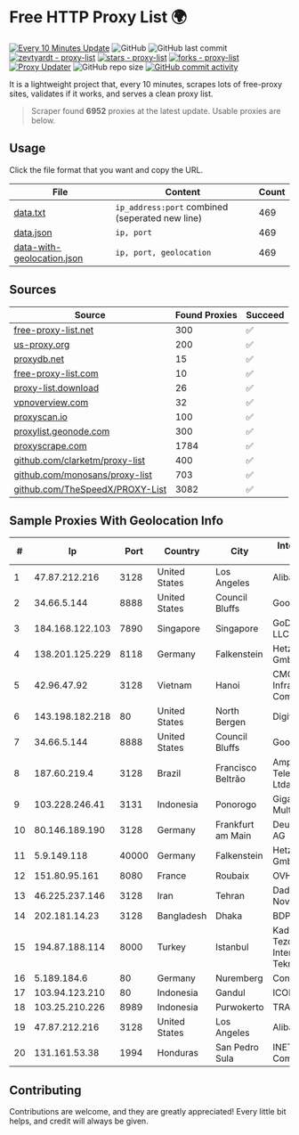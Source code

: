 
# Free HTTP Proxy List 🌍

[![Every 10 Minutes Update](https://github.com/mertguvencli/http-proxy-list/actions/workflows/main.yml/badge.svg?branch=main)](https://github.com/mertguvencli/http-proxy-list/actions/workflows/main.yml)
![GitHub](https://img.shields.io/github/license/mertguvencli/http-proxy-list)
![GitHub last commit](https://img.shields.io/github/last-commit/mertguvencli/http-proxy-list)
[![zevtyardt - proxy-list](https://img.shields.io/static/v1?label=zevtyardt&message=proxy-list&color=blue&logo=github)](https://github.com/zevtyardt/proxy-list "Go to GitHub repo")
[![stars - proxy-list](https://img.shields.io/github/stars/zevtyardt/proxy-list?style=social)](https://github.com/zevtyardt/proxy-list)
[![forks - proxy-list](https://img.shields.io/github/forks/zevtyardt/proxy-list?style=social)](https://github.com/zevtyardt/proxy-list)
[![Proxy Updater](https://github.com/zevtyardt/proxy-list/workflows/Proxy%20Updater/badge.svg)](https://github.com/zevtyardt/proxy-list/actions?query=workflow:"Proxy+Updater")
![GitHub repo size](https://img.shields.io/github/repo-size/zevtyardt/proxy-list)
[![GitHub commit activity](https://img.shields.io/github/commit-activity/m/zevtyardt/proxy-list?logo=commits)](https://github.com/zevtyardt/proxy-list/commits/main)

It is a lightweight project that, every 10 minutes, scrapes lots of free-proxy sites, validates if it works, and serves a clean proxy list.

> Scraper found **6952** proxies at the latest update. Usable proxies are below.

## Usage

Click the file format that you want and copy the URL.

|File|Content|Count|
|----|-------|-----|
|[data.txt](https://raw.githubusercontent.com/mertguvencli/http-proxy-list/main/proxy-list/data.txt)|`ip_address:port` combined (seperated new line)|469|
|[data.json](https://raw.githubusercontent.com/mertguvencli/http-proxy-list/main/proxy-list/data.json)|`ip, port`|469|
|[data-with-geolocation.json](https://raw.githubusercontent.com/mertguvencli/http-proxy-list/main/proxy-list/data-with-geolocation.json)|`ip, port, geolocation`|469|

## Sources

|Source|Found Proxies|Succeed|
|------|-------------|-------|
|[free-proxy-list.net](https://free-proxy-list.net)|300|✅|
|[us-proxy.org](https://www.us-proxy.org)|200|✅|
|[proxydb.net](http://proxydb.net)|15|✅|
|[free-proxy-list.com](https://free-proxy-list.com/?page=&port=&type%5B%5D=http&type%5B%5D=https&up_time=0&search=Search)|10|✅|
|[proxy-list.download](https://www.proxy-list.download/HTTP)|26|✅|
|[vpnoverview.com](https://vpnoverview.com/privacy/anonymous-browsing/free-proxy-servers)|32|✅|
|[proxyscan.io](https://www.proxyscan.io)|100|✅|
|[proxylist.geonode.com](https://proxylist.geonode.com/api/proxy-list?limit=300&page=1&sort_by=lastChecked&sort_type=desc&protocols=http,https)|300|✅|
|[proxyscrape.com](https://api.proxyscrape.com/v2/?request=displayproxies&protocol=http&timeout=10000&country=all&ssl=all&anonymity=all)|1784|✅|
|[github.com/clarketm/proxy-list](https://raw.githubusercontent.com/clarketm/proxy-list/master/proxy-list-raw.txt)|400|✅|
|[github.com/monosans/proxy-list](https://raw.githubusercontent.com/monosans/proxy-list/main/proxies/http.txt)|703|✅|
|[github.com/TheSpeedX/PROXY-List](https://raw.githubusercontent.com/TheSpeedX/PROXY-List/master/http.txt)|3082|✅|


## Sample Proxies With Geolocation Info

|#|Ip|Port|Country|City|Internet Service Provider|
|-|--|----|-------|----|-------------------------|
|1|47.87.212.216|3128|United States|Los Angeles|Alibaba.com LLC|
|2|34.66.5.144|8888|United States|Council Bluffs|Google LLC|
|3|184.168.122.103|7890|Singapore|Singapore|GoDaddy.com, LLC|
|4|138.201.125.229|8118|Germany|Falkenstein|Hetzner Online GmbH|
|5|42.96.47.92|3128|Vietnam|Hanoi|CMC Telecom Infrastructure Company|
|6|143.198.182.218|80|United States|North Bergen|DigitalOcean, LLC|
|7|34.66.5.144|8888|United States|Council Bluffs|Google LLC|
|8|187.60.219.4|3128|Brazil|Francisco Beltrão|Ampernet Telecomunicações Ltda|
|9|103.228.246.41|3131|Indonesia|Ponorogo|Giga Patra Multimedia|
|10|80.146.189.190|3128|Germany|Frankfurt am Main|Deutsche Telekom AG|
|11|5.9.149.118|40000|Germany|Falkenstein|Hetzner Online GmbH|
|12|151.80.95.161|8080|France|Roubaix|OVH SAS|
|13|46.225.237.146|3128|Iran|Tehran|Dadeh Gostar Asr Novin P.J.S. Co.|
|14|202.181.14.23|3128|Bangladesh|Dhaka|BDPEER|
|15|194.87.188.114|8000|Turkey|Istanbul|Kadir Huseyin Tezcan Nosspeed Internet Teknolojileri|
|16|5.189.184.6|80|Germany|Nuremberg|Contabo GmbH|
|17|103.94.123.210|80|Indonesia|Gandul|ICONPLN|
|18|103.25.210.226|8989|Indonesia|Purwokerto|TRANSDATA|
|19|47.87.212.216|3128|United States|Los Angeles|Alibaba.com LLC|
|20|131.161.53.38|1994|Honduras|San Pedro Sula|INET Communication|



## Contributing

Contributions are welcome, and they are greatly appreciated! Every
little bit helps, and credit will always be given.

